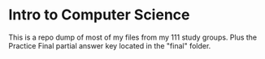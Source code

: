 # Intro to Computer Science

This is a repo dump of most of my files from my 111 study groups. Plus the Practice Final partial answer key located in the "final" folder.
